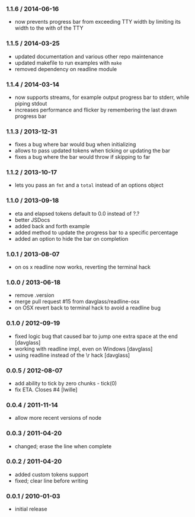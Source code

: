 ### 1.1.6 / 2014-06-16

 * now prevents progress bar from exceeding TTY width by limiting its width to
   the with of the TTY

### 1.1.5 / 2014-03-25

 * updated documentation and various other repo maintenance
 * updated makefile to run examples with `make`
 * removed dependency on readline module

### 1.1.4 / 2014-03-14

 * now supports streams, for example output progress bar to stderr, while piping
   stdout
 * increases performance and flicker by remembering the last drawn progress bar

### 1.1.3 / 2013-12-31

 * fixes a bug where bar would bug when initializing
 * allows to pass updated tokens when ticking or updating the bar
 * fixes a bug where the bar would throw if skipping to far

### 1.1.2 / 2013-10-17

 * lets you pass an `fmt` and a `total` instead of an options object

### 1.1.0 / 2013-09-18

 * eta and elapsed tokens default to 0.0 instead of ?.?
 * better JSDocs
 * added back and forth example
 * added method to update the progress bar to a specific percentage
 * added an option to hide the bar on completion

### 1.0.1 / 2013-08-07

 * on os x readline now works, reverting the terminal hack

### 1.0.0 / 2013-06-18

  * remove .version
  * merge pull request #15 from davglass/readline-osx
  * on OSX revert back to terminal hack to avoid a readline bug

### 0.1.0 / 2012-09-19

  * fixed logic bug that caused bar to jump one extra space at the end [davglass]
  * working with readline impl, even on Windows [davglass]
  * using readline instead of the \r hack [davglass]

### 0.0.5 / 2012-08-07

  * add ability to tick by zero chunks - tick(0)
  * fix ETA. Closes #4 [lwille]

### 0.0.4 / 2011-11-14

  * allow more recent versions of node

### 0.0.3 / 2011-04-20

  * changed; erase the line when complete

### 0.0.2 / 2011-04-20

  * added custom tokens support
  * fixed; clear line before writing

### 0.0.1 / 2010-01-03

  * initial release
